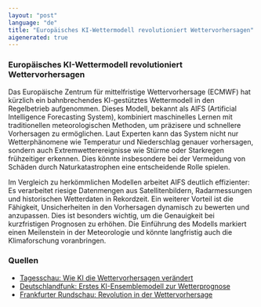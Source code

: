 ```yaml
---
layout: "post"
language: "de"
title: "Europäisches KI-Wettermodell revolutioniert Wettervorhersagen"
aigenerated: true
---
```


### Europäisches KI-Wettermodell revolutioniert Wettervorhersagen

Das Europäische Zentrum für mittelfristige Wettervorhersage (ECMWF) hat kürzlich ein bahnbrechendes KI-gestütztes Wettermodell in den Regelbetrieb aufgenommen. Dieses Modell, bekannt als AIFS (Artificial Intelligence Forecasting System), kombiniert maschinelles Lernen mit traditionellen meteorologischen Methoden, um präzisere und schnellere Vorhersagen zu ermöglichen. Laut Experten kann das System nicht nur Wetterphänomene wie Temperatur und Niederschlag genauer vorhersagen, sondern auch Extremwetterereignisse wie Stürme oder Starkregen frühzeitiger erkennen. Dies könnte insbesondere bei der Vermeidung von Schäden durch Naturkatastrophen eine entscheidende Rolle spielen.

<!--more-->

Im Vergleich zu herkömmlichen Modellen arbeitet AIFS deutlich effizienter: Es verarbeitet riesige Datenmengen aus Satellitenbildern, Radarmessungen und historischen Wetterdaten in Rekordzeit. Ein weiterer Vorteil ist die Fähigkeit, Unsicherheiten in den Vorhersagen dynamisch zu bewerten und anzupassen. Dies ist besonders wichtig, um die Genauigkeit bei kurzfristigen Prognosen zu erhöhen. Die Einführung des Modells markiert einen Meilenstein in der Meteorologie und könnte langfristig auch die Klimaforschung voranbringen.

### Quellen
- [Tagesschau: Wie KI die Wettervorhersagen verändert](https://www.tagesschau.de/wissen/klima/ki-wetter-vorhersagen-100.html)  
- [Deutschlandfunk: Erstes KI-Ensemblemodell zur Wetterprognose](https://www.deutschlandfunk.de/europaeischer-wetterdienst-erstes-ki-ensemblemodell-zur-wetterprognose-100.html)  
- [Frankfurter Rundschau: Revolution in der Wettervorhersage](https://www.fr.de/panorama/prognosen-revolution-in-der-wettervorhersage-ki-modell-uebertrifft-klassische-zr-93596373.html)
